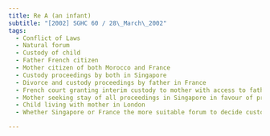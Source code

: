 ```yaml
---
title: Re A (an infant) 
subtitle: "[2002] SGHC 60 / 28\_March\_2002"
tags:
  - Conflict of Laws
  - Natural forum
  - Custody of child
  - Father French citizen
  - Mother citizen of both Morocco and France
  - Custody proceedings by both in Singapore
  - Divorce and custody proceedings by father in France
  - French court granting interim custody to mother with access to father
  - Mother seeking stay of all proceedings in Singapore in favour of proceedings commenced by father in France
  - Child living with mother in London
  - Whether Singapore or France the more suitable forum to decide custody of and access to child

---
```


